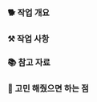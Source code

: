 <!-- 제목 -->
<!-- prefix: [issue 번호] 제목 -->

<!-- 내용 -->

### 🐕 작업 개요

<!--
- 내용 요약 1
- 내용 요약 2
-->

### ⚒️ 작업 사항

<!--
- 자세한 내용 1
- 자세한 내용 2
-->

### 📚 참고 자료

<!--
- 레퍼런스 1
- 레퍼런스 2
-->

### 🧐 고민 해줬으면 하는 점

<!-- - 고민포인트 -->